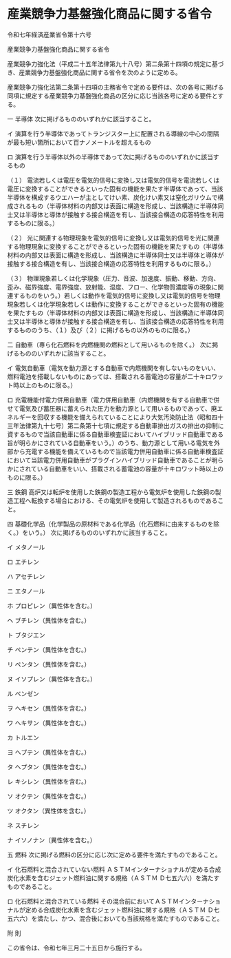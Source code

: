 # 産業競争力基盤強化商品に関する省令

令和七年経済産業省令第十六号

産業競争力基盤強化商品に関する省令

産業競争力強化法（平成二十五年法律第九十八号）第二条第十四項の規定に基づき、産業競争力基盤強化商品に関する省令を次のように定める。

産業競争力強化法第二条第十四項の主務省令で定める要件は、次の各号に掲げる同項に規定する産業競争力基盤強化商品の区分に応じ当該各号に定める要件とする。

一 半導体 次に掲げるもののいずれかに該当すること。

イ 演算を行う半導体であってトランジスター上に配置される導線の中心の間隔が最も短い箇所において百ナノメートルを超えるもの

ロ 演算を行う半導体以外の半導体であって次に掲げるもののいずれかに該当するもの

（１） 電流若しくは電圧を電気的信号に変換し又は電気的信号を電流若しくは電圧に変換することができるといった固有の機能を果たす半導体であって、当該半導体を構成するウエハーが主としてけい素、炭化けい素又は窒化ガリウムで構成されるもの（半導体材料の内部又は表面に構造を形成し、当該構造に半導体同士又は半導体と導体が接触する接合構造を有し、当該接合構造の応答特性を利用するものに限る。）

（２） 光に関連する物理現象を電気的信号に変換し又は電気的信号を光に関連する物理現象に変換することができるといった固有の機能を果たすもの（半導体材料の内部又は表面に構造を形成し、当該構造に半導体同士又は半導体と導体が接触する接合構造を有し、当該接合構造の応答特性を利用するものに限る。）

（３） 物理現象若しくは化学現象（圧力、音波、加速度、振動、移動、方向、歪み、磁界強度、電界強度、放射能、湿度、フロー、化学物質濃度等の現象に関連するものをいう。）若しくは動作を電気的信号に変換し又は電気的信号を物理現象若しくは化学現象若しくは動作に変換することができるといった固有の機能を果たすもの（半導体材料の内部又は表面に構造を形成し、当該構造に半導体同士又は半導体と導体が接触する接合構造を有し、当該接合構造の応答特性を利用するもののうち、（１）及び（２）に掲げるもの以外のものに限る。）

二 自動車（専ら化石燃料を内燃機関の燃料として用いるものを除く。） 次に掲げるもののいずれかに該当すること。

イ 電気自動車（電気を動力源とする自動車で内燃機関を有しないものをいい、燃料電池を搭載しないものにあっては、搭載される蓄電池の容量が二十キロワット時以上のものに限る。）

ロ 充電機能付電力併用自動車（電力併用自動車（内燃機関を有する自動車で併せて電気及び蓄圧器に蓄えられた圧力を動力源として用いるものであって、廃エネルギーを回収する機能を備えられていることにより大気汚染防止法（昭和四十三年法律第九十七号）第二条第十七項に規定する自動車排出ガスの排出の抑制に資するもので当該自動車に係る自動車検査証においてハイブリッド自動車である旨が明らかにされている自動車をいう。）のうち、動力源として用いる電気を外部から充電する機能を備えているもので当該電力併用自動車に係る自動車検査証において当該電力併用自動車がプラグインハイブリッド自動車であることが明らかにされている自動車をいい、搭載される蓄電池の容量が十キロワット時以上のものに限る。）

三 鉄鋼 高炉又は転炉を使用した鉄鋼の製造工程から電気炉を使用した鉄鋼の製造工程へ転換する場合における、その電気炉を使用して製造されるものであること。

四 基礎化学品（化学製品の原材料である化学品（化石燃料に由来するものを除く。）をいう。） 次に掲げるもののいずれかに該当すること。

イ メタノール

ロ エチレン

ハ アセチレン

ニ エタノール

ホ プロピレン（異性体を含む。）

ヘ ブチレン（異性体を含む。）

ト ブタジエン

チ ペンテン（異性体を含む。）

リ ペンタン（異性体を含む。）

ヌ イソプレン（異性体を含む。）

ル ベンゼン

ヲ ヘキセン（異性体を含む。）

ワ ヘキサン（異性体を含む。）

カ トルエン

ヨ ヘプテン（異性体を含む。）

タ ヘプタン（異性体を含む。）

レ キシレン（異性体を含む。）

ソ オクテン（異性体を含む。）

ツ オクタン（異性体を含む。）

ネ スチレン

ナ イソノナン（異性体を含む。）

五 燃料 次に掲げる燃料の区分に応じ次に定める要件を満たすものであること。

イ 化石燃料と混合されていない燃料 ＡＳＴＭインターナショナルが定める合成炭化水素を含むジェット燃料油に関する規格（ＡＳＴＭ Ｄ七五六六）を満たすものであること。

ロ 化石燃料と混合されている燃料 その混合前においてＡＳＴＭインターナショナルが定める合成炭化水素を含むジェット燃料油に関する規格（ＡＳＴＭ Ｄ七五六六）を満たし、かつ、混合後においても当該規格を満たすものであること。

附 則

この省令は、令和七年三月二十五日から施行する。
